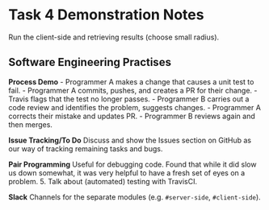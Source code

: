 # Task 4 Demonstration Notes

Run the client-side and retrieving results (choose small radius).

## Software Engineering Practises
**Process Demo**
    - Programmer A makes a change that causes a unit test to fail.
    - Programmer A commits, pushes, and creates a PR for their change.
        - Travis flags that the test no longer passes.
    - Programmer B carries out a code review and identifies the problem, suggests changes.
    - Programmer A corrects their mistake and updates PR.
    - Programmer B reviews again and then merges.

**Issue Tracking/To Do**
Discuss and show the Issues section on GitHub as our way of tracking remaining tasks and bugs.

**Pair Programming**
Useful for debugging code. Found that while it did slow us down somewhat, it was very helpful to have a fresh set of eyes on a problem.
5. Talk about (automated) testing with TravisCI.

**Slack**
Channels for the separate modules (e.g. `#server-side`, `#client-side`).
